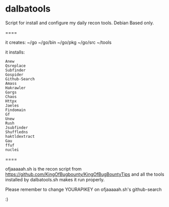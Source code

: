 # dalbatools
Script for install and configure my daily recon tools.
Debian Based only.

====

it creates:
~/go
~/go/bin
~/go/pkg
~/go/src
~/tools

it installs:

    Anew
    Qsreplace
    Subfinder
    Gospider
    Github-Search
    Amass
    Hakrawler
    Gargs
    Chaos
    Httpx
    Jaeles
    Findomain
    Gf
    Unew
    Rush
    Jsubfinder
    Shuffledns
    haktldextract
    Gau
    ffuf
    nuclei

====

ofjaaaaah.sh is the recon script from https://github.com/KingOfBugbounty/KingOfBugBountyTips and all the tools installed by dalbatools.sh makes it run properly.

Please remember to change YOURAPIKEY on ofjaaaaah.sh's github-search

:)
